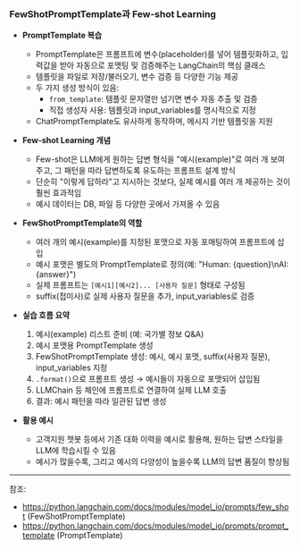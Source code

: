 ### FewShotPromptTemplate과 Few-shot Learning

- **PromptTemplate 복습**
  - PromptTemplate은 프롬프트에 변수(placeholder)를 넣어 템플릿화하고, 입력값을 받아 자동으로 포맷팅 및 검증해주는 LangChain의 핵심 클래스
  - 템플릿을 파일로 저장/불러오기, 변수 검증 등 다양한 기능 제공
  - 두 가지 생성 방식이 있음:
    - `from_template`: 템플릿 문자열만 넘기면 변수 자동 추출 및 검증
    - 직접 생성자 사용: 템플릿과 input_variables를 명시적으로 지정
  - ChatPromptTemplate도 유사하게 동작하며, 메시지 기반 템플릿을 지원

- **Few-shot Learning 개념**
  - Few-shot은 LLM에게 원하는 답변 형식을 "예시(example)"로 여러 개 보여주고, 그 패턴을 따라 답변하도록 유도하는 프롬프트 설계 방식
  - 단순히 "이렇게 답하라"고 지시하는 것보다, 실제 예시를 여러 개 제공하는 것이 훨씬 효과적임
  - 예시 데이터는 DB, 파일 등 다양한 곳에서 가져올 수 있음

- **FewShotPromptTemplate의 역할**
  - 여러 개의 예시(example)를 지정된 포맷으로 자동 포매팅하여 프롬프트에 삽입
  - 예시 포맷은 별도의 PromptTemplate로 정의(예: "Human: {question}\nAI: {answer}")
  - 실제 프롬프트는 `[예시1][예시2]... [사용자 질문]` 형태로 구성됨
  - suffix(접미사)로 실제 사용자 질문을 추가, input_variables로 검증

- **실습 흐름 요약**
  1. 예시(example) 리스트 준비 (예: 국가별 정보 Q&A)
  2. 예시 포맷용 PromptTemplate 생성
  3. FewShotPromptTemplate 생성: 예시, 예시 포맷, suffix(사용자 질문), input_variables 지정
  4. `.format()`으로 프롬프트 생성 → 예시들이 자동으로 포맷되어 삽입됨
  5. LLMChain 등 체인에 프롬프트로 연결하여 실제 LLM 호출
  6. 결과: 예시 패턴을 따라 일관된 답변 생성

- **활용 예시**
  - 고객지원 챗봇 등에서 기존 대화 이력을 예시로 활용해, 원하는 답변 스타일을 LLM에 학습시킬 수 있음
  - 예시가 많을수록, 그리고 예시의 다양성이 높을수록 LLM의 답변 품질이 향상됨

---
참조:  
- https://python.langchain.com/docs/modules/model_io/prompts/few_shot (FewShotPromptTemplate)  
- https://python.langchain.com/docs/modules/model_io/prompts/prompt_template (PromptTemplate) 